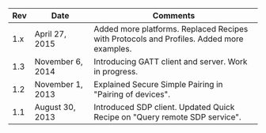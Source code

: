 Rev | Date | Comments 
----|------|---------
1.x | April 27, 2015 | Added more platforms. Replaced Recipes with Protocols and Profiles. Added more examples.
1.3 | November 6, 2014 | Introducing GATT client and server. Work in progress.
1.2 | November 1, 2013 | Explained Secure Simple Pairing in "Pairing of devices".
1.1 | August 30, 2013 | Introduced SDP client. Updated Quick Recipe on "Query remote SDP service".
